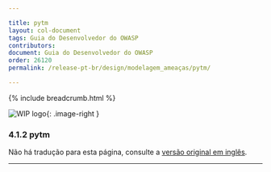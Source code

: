 ```yaml
---

title: pytm
layout: col-document
tags: Guia do Desenvolvedor do OWASP
contributors:
document: Guia do Desenvolvedor do OWASP
order: 26120
permalink: /release-pt-br/design/modelagem_ameaças/pytm/

---
```


{% include breadcrumb.html %}

<style type="text/css">
.image-right {
  height: 180px;
  display: block;
  margin-left: auto;
  margin-right: auto;
  float: right;
}
</style>

![WIP logo](../../../../assets/images/dg_wip.png "Trabalho em andamento"){: .image-right }

### 4.1.2 pytm

Não há tradução para esta página, consulte a [versão original em inglês][release060102].

----

[release060102]: https://github.com/OWASP/www-project-developer-guide/blob/main/draft/06-design/01-threat-modeling/02-pytm.md
